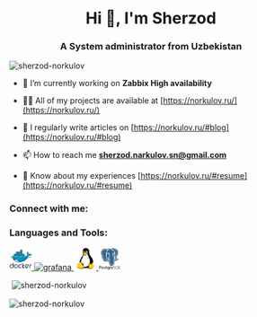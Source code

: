 <h1 align="center">Hi 👋, I'm Sherzod</h1>
<h3 align="center">A System administrator from Uzbekistan</h3>

<p align="left"> <img src="https://komarev.com/ghpvc/?username=sherzod-norkulov&label=Profile%20views&color=0e75b6&style=flat-square" alt="sherzod-norkulov" /> </p>

- 🔭 I’m currently working on **Zabbix High availability**

- 👨‍💻 All of my projects are available at [https://norkulov.ru/](https://norkulov.ru/)

- 📝 I regularly write articles on [https://norkulov.ru/#blog](https://norkulov.ru/#blog)

- 📫 How to reach me **sherzod.narkulov.sn@gmail.com**

- 📄 Know about my experiences [https://norkulov.ru/#resume](https://norkulov.ru/#resume)

<h3 align="left">Connect with me:</h3>
<p align="left">
</p>

<h3 align="left">Languages and Tools:</h3>
</a> <a href="https://www.docker.com/" target="_blank" rel="noreferrer"> <img src="https://raw.githubusercontent.com/devicons/devicon/master/icons/docker/docker-original-wordmark.svg" alt="docker" width="40" height="40"/> 
</a> <a href="https://grafana.com" target="_blank" rel="noreferrer"> <img src="https://www.vectorlogo.zone/logos/grafana/grafana-icon.svg" alt="grafana" width="40" height="40"/> 
</a> <a href="https://www.linux.org/" target="_blank" rel="noreferrer"> <img src="https://raw.githubusercontent.com/devicons/devicon/master/icons/linux/linux-original.svg" alt="linux" width="40" height="40"/>
</a> <a href="https://www.postgresql.org" target="_blank" rel="noreferrer"> <img src="https://raw.githubusercontent.com/devicons/devicon/master/icons/postgresql/postgresql-original-wordmark.svg" alt="postgresql" width="40" height="40"/>
</a> </p>

<p>&nbsp;<img align="center" src="https://github-readme-stats.vercel.app/api?username=sherzod-norkulov&show_icons=true&theme=dracula&locale=en" alt="sherzod-norkulov" /></p>

<p><img align="center" src="https://github-readme-streak-stats.herokuapp.com/?user=sherzod-norkulov&" alt="sherzod-norkulov" /></p>
